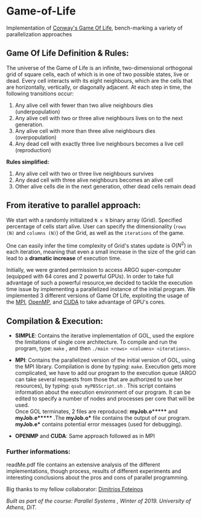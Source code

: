 # Game-of-Life
Implementation of [Conway's Game Of Life](https://en.wikipedia.org/wiki/Conway%27s_Game_of_Life), bench-marking a variety of parallelization approaches
</br>

## Game Of Life Definition & Rules:

The universe of the Game of Life is an infinite, two-dimensional orthogonal grid of square cells, each of which is in one of two possible states, live or dead. Every cell interacts with its eight neighbours, which are the cells that are horizontally, vertically, or diagonally adjacent. At each step in time, the following transitions occur:

1.  Any alive cell with fewer than two alive neighbours dies (underpopulation)
2.  Any alive cell with two or three alive neighbours lives on to the next generation.
3.  Any alive cell with more than three alive neighbours dies (overpopulation)
4.  Any dead cell with exactly three live neighbours becomes a live cell (reproduction)

**Rules simplified:**

1.  Any alive cell with two or three live neighbours survives
2.  Any dead cell with three alive neighbours becomes an alive cell
3.  Other alive cells die in the next generation, other dead cells remain dead

## From iterative to parallel approach:

We start with a randomly initialized `N x N` binary array (Grid). Specified percentage of cells start alive.
User can specify the dimensionality (`rows (N)` and `columns (N)`) of the Grid, as well as the `iterations` of the game.

One can easily infer the time complexity of Grid's states update is $O(N^2)$ in each iteration, meaning that even a small increase in the size of the grid can lead to a **dramatic increase** of execution time.

Initially, we were granted permission to access ARGO super-computer (equipped with 64 cores and 2 powerful GPUs).
In order to take full advantage of such a powerful resource,we decided to tackle the execution time issue by implementing a parallelized instance of the initial program.
We implemented 3 different versions of Game Of Life, exploiting the usage of the [MPI](https://en.wikipedia.org/wiki/Message_Passing_Interface), [OpenMP](https://en.wikipedia.org/wiki/OpenMP), and [CUDA](https://en.wikipedia.org/wiki/CUDA) to take advantage of GPU's cores.  

## Compilation & Execution:

*   __SIMPLE__: Contains the iterative implementation of GOL, used the explore the limitations of single core architecture. To compile and run the program, type: `make` , and then `./main <rows> <columns> <iterations>`.  

*   __MPI__: Contains the parallelized version of the initial version of GOL, using the MPI library. Compilation is done by typing: `make`. Execution gets more complicated, we have to add our program to the execution queue
(ARGO can take several requests from those that are authorized to use her resources), by typing: `qsub myPBSScript.sh` . This script contains information about the execution environment of our program.
It can be edited to specify a number of nodes and processes per core that will be used. </br>
Once GOL terminates, 2 files are reproduced: __myJob.o*****__ and __myJob.e*****__ .The __myJob.o*__ file contains the output of our program. __myJob.e*__ contains potential error messages (used for debugging).

*   __OPENMP__ and __CUDA__: Same approach followed as in MPI 

### Further informations:

readMe.pdf file contains an extensive analysis of the different implementations, though process, results of different experiments and interesting
conclusions about the pros and cons of parallel programming.

Big thanks to my fellow collaborator: [Dimitrios Foteinos](https://github.com/dfwteinos)

*Built as part of the course: Parallel Systems , Winter of 2019. University of Athens, DiT.*
